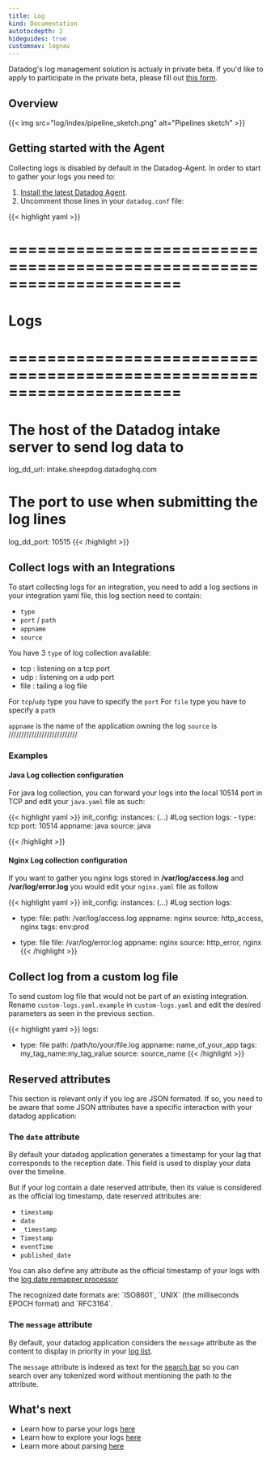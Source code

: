 ```yaml
---
title: Log
kind: Documentation
autotocdepth: 2
hideguides: true
customnav: lognav
---
```

<div class="alert alert-info">
Datadog's log management solution is actualy in private beta. If you'd like to apply to participate in the private beta, please fill out <a href="https://www.datadoghq.com/log-management/">this form</a>.
</div>

## Overview

{{< img src="log/index/pipeline_sketch.png" alt="Pipelines sketch" >}}

## Getting started with the Agent

Collecting logs is disabled by default in the Datadog-Agent.
In order to start to gather your logs you need to:

1. [Install the latest Datadog Agent](https://app.datadoghq.com/account/settings#agent).
2. Uncomment those lines in your `datadog.conf` file:

{{< highlight yaml >}}
# ====================================================================== #
#   Logs                                                                 #
# ====================================================================== #
# The host of the Datadog intake server to send log data to
log_dd_url: intake.sheepdog.datadoghq.com
# The port to use when submitting the log lines
log_dd_port: 10515
{{< /highlight >}}

## Collect logs with an Integrations
To start collecting logs for an integration, you need to add a log sections in your integration yaml file, this log section need to contain:

* `type`
* `port` / `path`
* `appname`
* `source`

You have 3 `type` of log collection available:

* tcp : listening on a tcp port
* udp : listening on a udp port 
* file : tailing a log file

For `tcp`/`udp` type you have to specify the `port`
For `file` type you have to specify a `path`

`appname`  is the name of the application owning the log
`source` is \/\/\/\/\/\/\/\/\/\/\/\/\/\/\/\/\/\/\/\/\/\/\/\/\/\/\/

### Examples
#### Java Log collection configuration
For java log collection, you can forward your logs into the local 10514 port in TCP and edit your `java.yaml` file as such:


{{< highlight yaml >}}
init_config:
instances:
(...)
#Log section
logs:
    - type: tcp
      port: 10514
      appname: java
      source: java

{{< /highlight >}}

#### Nginx Log collection configuration
If you want to gather you nginx logs stored in **/var/log/access.log** and **/var/log/error.log** you would edit your `nginx.yaml` file as follow

{{< highlight yaml >}}
init_config:
instances:
(...)
#Log section
logs:
  - type: file:
    path: /var/log/access.log
    appname: nginx
    source: http_access, nginx
    tags: env:prod 

  - type: file
    file: /var/log/error.log
    appname: nginx
    source: http_error, nginx
{{< /highlight >}}

## Collect log from a custom log file

To send custom log file that would not be part of an existing integration. Rename `custom-logs.yaml.example` in `custom-logs.yaml` and edit the desired parameters as seen in the previous section.

{{< highlight yaml >}}
logs:
  - type: file
    path: /path/to/your/file.log
    appname: name_of_your_app
    tags: my_tag_name:my_tag_value
    source: source_name
{{< /highlight >}}

## Reserved attributes 

This section is relevant only if you log are JSON formated.
If so, you need to be aware that some JSON attributes have a specific interaction with your datadog application:

### The `date` attribute
By default your datadog application generates a timestamp for your lag that corresponds to the reception date. This field is used to display your data over the timeline.

But if your log contain a date reserved attribute, then its value is considered as the official log timestamp, date reserved attributes are:

* `timestamp`
* `date`
* `_timestamp`
* `Timestamp`
* `eventTime`
* `published_date`

You can also define any attribute as the official timestamp of your logs with the [log date remapper processor](/log/pipeline/#log-date-remapper)
<div class="alert alert-info">
The recognized date formats are: `ISO8601`, `UNIX` (the milliseconds EPOCH format) and `RFC3164`.
</div>

### The `message` attribute

By default, your datadog application considers the `message` attribute as the content to display in priority in your [log list](/log/explore/#log-list).

The `message` attribute is indexed as text for the [search bar](/log/explore/#search-bar) so you can search over any tokenized word without mentioning the path to the attribute.

## What's next

* Learn how to parse your logs [here](/log/pipeline)
* Learn how to explore your logs [here](/log/explore)
* Learn more about parsing [here](/log/parsing)